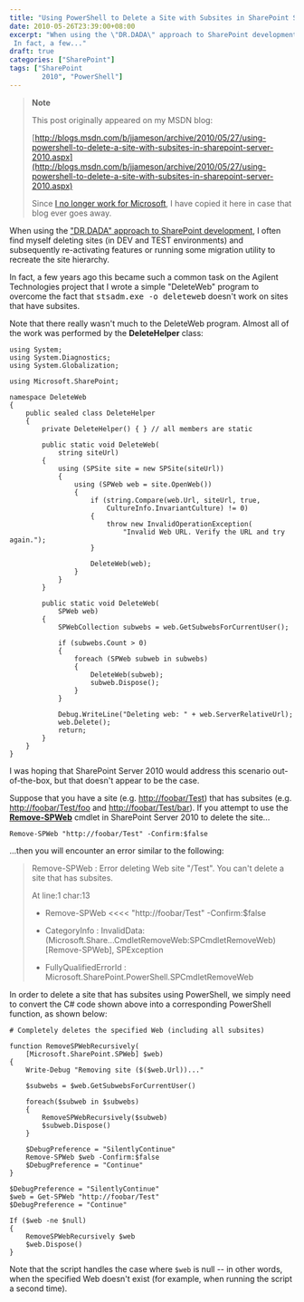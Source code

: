 ```yaml
---
title: "Using PowerShell to Delete a Site with Subsites in SharePoint Server 2010"
date: 2010-05-26T23:39:00+08:00
excerpt: "When using the \"DR.DADA\" approach to SharePoint development , I often find myself deleting sites (in DEV and TEST environments) and subsequently re-activating features or running some migration utility to recreate the site hierarchy. 
 In fact, a few..."
draft: true
categories: ["SharePoint"]
tags: ["SharePoint 
		2010", "PowerShell"]
---
```


> **Note**
> 
> 
> 	This post originally appeared on my MSDN blog:  
>   
> 
> 
> [http://blogs.msdn.com/b/jjameson/archive/2010/05/27/using-powershell-to-delete-a-site-with-subsites-in-sharepoint-server-2010.aspx](http://blogs.msdn.com/b/jjameson/archive/2010/05/27/using-powershell-to-delete-a-site-with-subsites-in-sharepoint-server-2010.aspx)
> 
> 
> Since
> 	[I no longer work for Microsoft](/blog/jjameson/2011/09/02/last-day-with-microsoft), I have copied it here in case that blog 
> 	ever goes away.


When using the ["DR.DADA" approach to SharePoint development](/blog/jjameson/2009/03/31/introducing-the-dr-dada-approach-to-sharepoint-development), I often find myself deleting sites  (in DEV and TEST environments) and subsequently re-activating features or running  some migration utility to recreate the site hierarchy.

In fact, a few years ago this became such a common task on the Agilent Technologies  project that I wrote a simple "DeleteWeb" program to overcome the fact that <samp>stsadm.exe -o deleteweb</samp> doesn't work on sites that have subsites.

Note that there really wasn't much to the DeleteWeb program. Almost all of the  work was performed by the **DeleteHelper** class:



    using System;
    using System.Diagnostics;
    using System.Globalization;
    
    using Microsoft.SharePoint;
    
    namespace DeleteWeb
    {
        public sealed class DeleteHelper
        {
            private DeleteHelper() { } // all members are static
    
            public static void DeleteWeb(
                string siteUrl)
            {
                using (SPSite site = new SPSite(siteUrl))
                {
                    using (SPWeb web = site.OpenWeb())
                    {
                        if (string.Compare(web.Url, siteUrl, true,
                            CultureInfo.InvariantCulture) != 0)
                        {
                            throw new InvalidOperationException(
                                "Invalid Web URL. Verify the URL and try again.");
                        }
    
                        DeleteWeb(web);
                    }
                }
            }
    
            public static void DeleteWeb(
                SPWeb web)
            {
                SPWebCollection subwebs = web.GetSubwebsForCurrentUser();
    
                if (subwebs.Count > 0)
                {
                    foreach (SPWeb subweb in subwebs)
                    {
                        DeleteWeb(subweb);
                        subweb.Dispose();
                    }
                }
    
                Debug.WriteLine("Deleting web: " + web.ServerRelativeUrl);
                web.Delete();
                return;
            }
        }
    }



I was hoping that SharePoint Server 2010 would address this scenario out-of-the-box,  but that doesn't appear to be the case.

Suppose that you have a site (e.g. [http://foobar/Test](http://foobar/Test))  that has subsites (e.g. [http://foobar/Test/foo](http://foobar/Test/foo)  and [http://foobar/Test/bar](http://foobar/Test/bar)). If you attempt  to use the **[Remove-SPWeb](http://technet.microsoft.com/en-us/library/ff607890.aspx)**  cmdlet in SharePoint Server 2010 to delete the site...



    Remove-SPWeb "http://foobar/Test" -Confirm:$false



...then you will encounter an error similar to the following:


> Remove-SPWeb : Error deleting Web site "/Test". You can't delete a site that 
> has subsites.  
> 
> At line:1 char:13  
> 
> + Remove-SPWeb &lt;&lt;&lt;&lt; "http://foobar/Test" -Confirm:$false  
> 
> + CategoryInfo : InvalidData: (Microsoft.Share...CmdletRemoveWeb:SPCmdletRemoveWeb) 
> [Remove-SPWeb], SPException  
> 
> + FullyQualifiedErrorId : Microsoft.SharePoint.PowerShell.SPCmdletRemoveWeb


In order to delete a site that has subsites using PowerShell, we simply need  to convert the C# code shown above into a corresponding PowerShell function, as  shown below:



    # Completely deletes the specified Web (including all subsites)
    
    function RemoveSPWebRecursively(
        [Microsoft.SharePoint.SPWeb] $web)
    {
        Write-Debug "Removing site ($($web.Url))..."
        
        $subwebs = $web.GetSubwebsForCurrentUser()
        
        foreach($subweb in $subwebs)
        {
            RemoveSPWebRecursively($subweb)
            $subweb.Dispose()
        }
        
        $DebugPreference = "SilentlyContinue"
        Remove-SPWeb $web -Confirm:$false
        $DebugPreference = "Continue"
    }
    
    $DebugPreference = "SilentlyContinue"
    $web = Get-SPWeb "http://foobar/Test"
    $DebugPreference = "Continue"
    
    If ($web -ne $null)
    {
        RemoveSPWebRecursively $web
        $web.Dispose()
    }



Note that the script handles the case where `$web`  is null -- in other words, when the specified Web doesn't exist (for example, when  running the script a second time).

